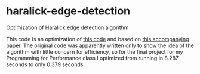 # haralick-edge-detection
Optimization of Haralick edge detection algorithm

This code is an optimization of [this code](https://github.com/haldos/edges) and based on [this accompanying paper](http://www.ipol.im/pub/art/2015/35/). The original code was apparently written only to show the idea of the algorithm with little concern for efficiency, so for the final project for my Programming for Performance class I optimized from running in 8.287 seconds to only 0.379 seconds. 